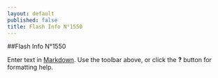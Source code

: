 ```yaml
---
layout: default
published: false
title: Flash Info N°1550
---
```


##Flash Info N°1550

Enter text in [Markdown](http://daringfireball.net/projects/markdown/). Use the toolbar above, or click the **?** button for formatting help.

